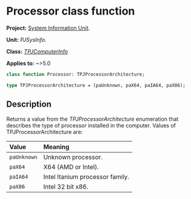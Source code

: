 # Processor class function

**Project:** [System Information Unit](../API.md).

**Unit:** _PJSysInfo_.

**Class:** _[TPJComputerInfo](./TPJComputerInfo.md)_

**Applies to:** ~>5.0

```pascal
class function Processor: TPJProcessorArchitecture;

type TPJProcessorArchitecture = (paUnknown, paX64, paIA64, paX86);
```

## Description

Returns a value from the _TPJProcessorArchitecture_ enumeration that describes the type of processor installed in the computer. Values of TPJProcessorArchitecture are:

| Value | Meaning |
|:------|:--------|
| `paUnknown` | Unknown processor. |
| `paX64` | X64 (AMD or Intel). |
| `paIA64` | Intel Itanium processor family. |
| `paX86` | Intel 32 bit x86. |
